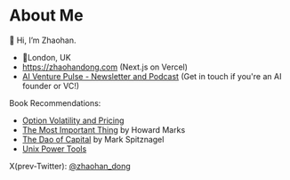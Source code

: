<!---
zhaohan-dong/zhaohan-dong is a ✨ special ✨ repository because its `README.md` (this file) appears on your GitHub profile.
You can click the Preview link to take a look at your changes.
--->
# About Me
👋 Hi, I’m Zhaohan.

<ul>
  <li>📍London, UK</li>
  <li><a href="https://zhaohandong.com">https://zhaohandong.com</a> (Next.js on Vercel)</li>
  <li><a href="https://www.aiventurepulse.com">AI Venture Pulse - Newsletter and Podcast</a> (Get in touch if you're an AI founder or VC!)</li>
</ul>

Book Recommendations:
- [Option Volatility and Pricing](https://www.amazon.com/Option-Volatility-Pricing-Strategies-Techniques/dp/0071818774)
- [The Most Important Thing](https://www.amazon.com/Most-Important-Thing-Illuminated-Thoughtful/dp/0231162847) by Howard Marks
- [The Dao of Capital](https://www.amazon.com/Dao-Capital-Austrian-Investing-Distorted-ebook/dp/B00D7P2K1W) by Mark Spitznagel
- [Unix Power Tools](https://www.amazon.com/Power-Tools-Third-Shelley-Powers/dp/0596003307)

X(prev-Twitter): [@zhaohan_dong](https://twitter.com/zhaohan_dong)
